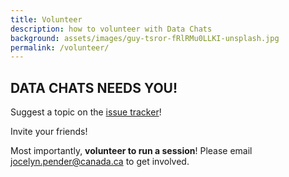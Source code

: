 ```yaml
---
title: Volunteer
description: how to volunteer with Data Chats
background: assets/images/guy-tsror-fRlRMu0LLKI-unsplash.jpg
permalink: /volunteer/
---
```


## DATA CHATS NEEDS YOU!

Suggest a topic on the [issue tracker](https://github.com/datachats/datachats.github.io/issues)!

Invite your friends!

Most importantly, **volunteer to run a session**! Please email jocelyn.pender@canada.ca to get involved.
